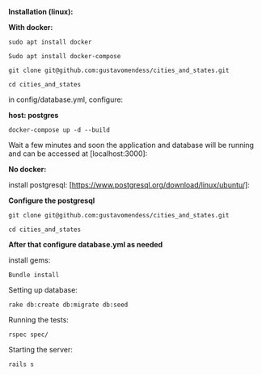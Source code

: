 **Installation (linux):**

**With docker:**

`sudo apt install docker`

`Sudo apt install docker-compose`

`git clone git@github.com:gustavomendess/cities_and_states.git`

`cd cities_and_states`

in config/database.yml, configure:

**host: postgres**

`docker-compose up -d --build`

Wait a few minutes and soon the application and database will be running and can be accessed at [localhost:3000]:

**No docker:**

install postgresql:
[https://www.postgresql.org/download/linux/ubuntu/]:

**Configure the postgresql**

`git clone git@github.com:gustavomendess/cities_and_states.git`

`cd cities_and_states`

**After that configure database.yml as needed**

install gems:

`Bundle install`

Setting up database:

`rake db:create db:migrate db:seed`

Running the tests:

`rspec spec/`

Starting the server:

`rails s`
